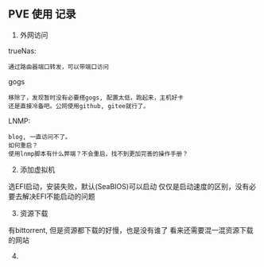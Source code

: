 
## PVE 使用 记录


1. 外网访问

trueNas: 

	通过路由器端口转发，可以带端口访问

gogs

	移除了，发现暂时没有必要搭gogs, 配置太低，跑起来，主机好卡
	还是直接冷备吧。公网使用github, gitee就行了。

LNMP: 

	blog, 一直访问不了。
	如何重启？
	使用lnmp脚本有什么弊端？不会重启，找不到更加完善的操作手册？


2. 添加虚拟机

选EFI启动，安装失败，默认(SeaBIOS)可以启动
仅仅是启动速度的区别，没有必要去解决EFI不能启动的问题

3. 资源下载

有bittorrent, 但是资源都下载的好慢，也是没有谁了
看来还需要混一混资源下载的网站

4. 

